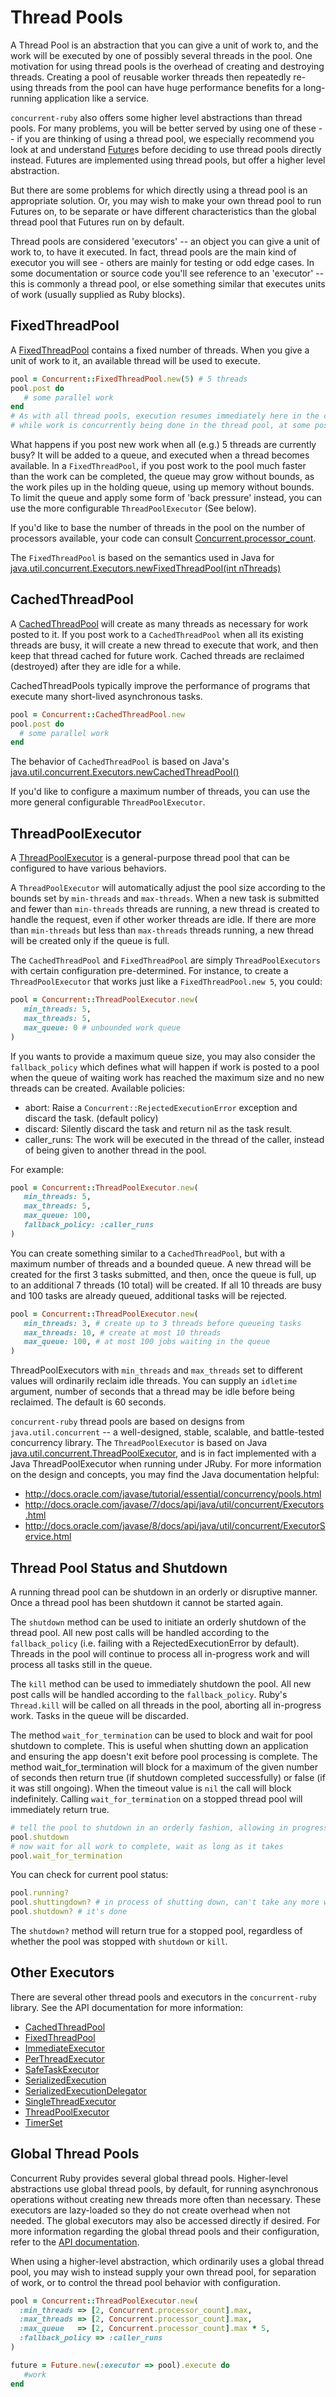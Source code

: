 # Thread Pools

A Thread Pool is an abstraction that you can give a unit of work to, and the work will be executed by one of possibly several threads in the pool. One motivation for using thread pools is the overhead of creating and destroying threads. Creating a pool of reusable worker threads then repeatedly re-using threads from the pool can have huge performance benefits for a long-running application like a service.

`concurrent-ruby` also offers some higher level abstractions than thread pools. For many problems, you will be better served by using one of these -- if you are thinking of using a thread pool, we especially recommend you look at and understand [Future](http://ruby-concurrency.github.io/concurrent-ruby/Concurrent/Future.html)s before deciding to use thread pools directly instead.  Futures are implemented using thread pools, but offer a higher level abstraction.

But there are some problems for which directly using a thread pool is an appropriate solution. Or, you may wish to make your own thread pool to run Futures on, to be separate or have different characteristics than the global thread pool that Futures run on by default.

Thread pools are considered 'executors' -- an object you can give a unit of work to, to have it executed.  In fact, thread pools are the main kind of executor you will see - others are mainly for testing or odd edge cases. In some documentation or source code you'll see reference to an 'executor' -- this is commonly a thread pool, or else something similar that executes units of work (usually supplied as Ruby blocks).

## FixedThreadPool

A [FixedThreadPool](http://ruby-concurrency.github.io/concurrent-ruby/Concurrent/FixedThreadPool.html) contains a fixed number of threads. When you give a unit of work to it, an available thread will be used to execute.

~~~ruby
pool = Concurrent::FixedThreadPool.new(5) # 5 threads
pool.post do
   # some parallel work
end
# As with all thread pools, execution resumes immediately here in the caller thread,
# while work is concurrently being done in the thread pool, at some possibly future point.
~~~

What happens if you post new work when all (e.g.) 5 threads are currently busy? It will be added to a queue, and executed when a thread becomes available.  In a `FixedThreadPool`, if you post work to the pool much faster than the work can be completed, the queue may grow without bounds, as the work piles up in the holding queue, using up memory without bounds.  To limit the queue and apply some form of 'back pressure' instead, you can use the more configurable `ThreadPoolExecutor` (See below).

If you'd like to base the number of threads in the pool on the number of processors available, your code can consult [Concurrent.processor_count](http://ruby-concurrency.github.io/concurrent-ruby/Concurrent/ProcessorCounter.html#processor_count-instance_method).

The `FixedThreadPool` is based on the semantics used in Java for [java.util.concurrent.Executors.newFixedThreadPool(int nThreads)](https://docs.oracle.com/javase/7/docs/api/java/util/concurrent/Executors.html#newFixedThreadPool(int))

## CachedThreadPool

A [CachedThreadPool](http://ruby-concurrency.github.io/concurrent-ruby/Concurrent/CachedThreadPool.html) will create as many threads as necessary for work posted to it. If you post work to a `CachedThreadPool` when all its existing threads are busy, it will create a new thread to execute that work, and then keep that thread cached for future work. Cached threads are reclaimed (destroyed) after they are idle for a while.

CachedThreadPools typically improve the performance of programs that execute many short-lived asynchronous tasks.

~~~ruby
pool = Concurrent::CachedThreadPool.new
pool.post do
  # some parallel work
end
~~~

The behavior of `CachedThreadPool` is based on Java's [java.util.concurrent.Executors.newCachedThreadPool()](https://docs.oracle.com/javase/7/docs/api/java/util/concurrent/Executors.html#newCachedThreadPool())

If you'd like to configure a maximum number of threads, you can use the more general configurable `ThreadPoolExecutor`.

## ThreadPoolExecutor

A [ThreadPoolExecutor](http://ruby-concurrency.github.io/concurrent-ruby/Concurrent/ThreadPoolExecutor.html) is a general-purpose thread pool that can be configured to have various behaviors.

A `ThreadPoolExecutor` will automatically adjust the pool size according to the bounds set by `min-threads` and `max-threads`. 
When a new task is submitted and fewer than `min-threads` threads are running, a new thread is created to handle the request, even if other worker threads are idle. 
If there are more than `min-threads` but less than `max-threads` threads running, a new thread will be created only if the queue is full.

The `CachedThreadPool` and `FixedThreadPool` are simply `ThreadPoolExecutors` with certain configuration pre-determined. For instance, to create a `ThreadPoolExecutor` that works just like a `FixedThreadPool.new 5`, you could:

~~~ruby
pool = Concurrent::ThreadPoolExecutor.new(
   min_threads: 5,
   max_threads: 5,
   max_queue: 0 # unbounded work queue
)
~~~

If you wants to provide a maximum queue size, you may also consider the `fallback_policy` which defines what will happen if work is posted to a pool when the queue of waiting work has reached the maximum size and no new threads can be created. Available policies:

* abort: Raise a `Concurrent::RejectedExecutionError` exception and discard the task. (default policy)
* discard: Silently discard the task and return nil as the task result.
* caller_runs: The work will be executed in the thread of the caller, instead of being given to another thread in the pool.

For example:

~~~ruby
pool = Concurrent::ThreadPoolExecutor.new(
   min_threads: 5,
   max_threads: 5,
   max_queue: 100,
   fallback_policy: :caller_runs
)
~~~

You can create something similar to a `CachedThreadPool`, but with a maximum number of threads and a bounded queue.
A new thread will be created for the first 3 tasks submitted, and then, once the queue is full, up to an additional 7 threads (10 total) will be created.
If all 10 threads are busy and 100 tasks are already queued, additional tasks will be rejected.

~~~ruby
pool = Concurrent::ThreadPoolExecutor.new(
   min_threads: 3, # create up to 3 threads before queueing tasks
   max_threads: 10, # create at most 10 threads
   max_queue: 100, # at most 100 jobs waiting in the queue
)
~~~

ThreadPoolExecutors with `min_threads` and `max_threads` set to different values will ordinarily reclaim idle threads.  You can supply an `idletime` argument, number of seconds that a thread may be idle before being reclaimed. The default is 60 seconds.

`concurrent-ruby` thread pools are based on designs from `java.util.concurrent` --  a well-designed, stable, scalable, and battle-tested concurrency library. The `ThreadPoolExecutor` is based on Java [java.util.concurrent.ThreadPoolExecutor](https://docs.oracle.com/javase/7/docs/api/java/util/concurrent/ThreadPoolExecutor.html), and is in fact implemented with a Java ThreadPoolExecutor when running under JRuby. For more information on the design and concepts, you may find the Java documentation helpful:

* http://docs.oracle.com/javase/tutorial/essential/concurrency/pools.html
* http://docs.oracle.com/javase/7/docs/api/java/util/concurrent/Executors.html
* http://docs.oracle.com/javase/8/docs/api/java/util/concurrent/ExecutorService.html

## Thread Pool Status and Shutdown

A running thread pool can be shutdown in an orderly or disruptive manner. Once a thread pool has been shutdown it cannot be started again.

The `shutdown` method can be used to initiate an orderly shutdown of the thread pool. All new post calls will be handled according to the `fallback_policy` (i.e. failing with a RejectedExecutionError by default). Threads in the pool will continue to process all in-progress work and will process all tasks still in the queue.

The `kill` method can be used to immediately shutdown the pool. All new post calls will be handled according to the `fallback_policy`. Ruby's `Thread.kill` will be called on all threads in the pool, aborting all in-progress work. Tasks in the queue will be discarded.

The method `wait_for_termination` can be used to block and wait for pool shutdown to complete. This is useful when shutting down an application and ensuring the app doesn't exit before pool processing is complete. The method wait_for_termination will block for a maximum of the given number of seconds then return true (if shutdown completed successfully) or false (if it was still ongoing). When the timeout value is `nil` the call will block indefinitely. Calling `wait_for_termination` on a stopped thread pool will immediately return true.

~~~ruby
# tell the pool to shutdown in an orderly fashion, allowing in progress work to complete
pool.shutdown
# now wait for all work to complete, wait as long as it takes
pool.wait_for_termination
~~~

You can check for current pool status:

~~~ruby
pool.running?
pool.shuttingdown? # in process of shutting down, can't take any more work
pool.shutdown? # it's done
~~~

The `shutdown?` method will return true for a stopped pool, regardless of whether the pool was stopped with `shutdown` or `kill`.

## Other Executors

  There are several other thread pools and executors in the `concurrent-ruby` library. See the API documentation for more information:

  * [CachedThreadPool](http://ruby-concurrency.github.io/concurrent-ruby/Concurrent/CachedThreadPool.html)
  * [FixedThreadPool](http://ruby-concurrency.github.io/concurrent-ruby/Concurrent/FixedThreadPool.html)
  * [ImmediateExecutor](http://ruby-concurrency.github.io/concurrent-ruby/Concurrent/ImmediateExecutor.html)
  * [PerThreadExecutor](http://ruby-concurrency.github.io/concurrent-ruby/Concurrent/PerThreadExecutor.html)
  * [SafeTaskExecutor](http://ruby-concurrency.github.io/concurrent-ruby/Concurrent/SafeTaskExecutor.html)
  * [SerializedExecution](http://ruby-concurrency.github.io/concurrent-ruby/Concurrent/SerializedExecution.html)
  * [SerializedExecutionDelegator](http://ruby-concurrency.github.io/concurrent-ruby/Concurrent/SerializedExecutionDelegator.html)
  * [SingleThreadExecutor](http://ruby-concurrency.github.io/concurrent-ruby/Concurrent/SingleThreadExecutor.html)
  * [ThreadPoolExecutor](http://ruby-concurrency.github.io/concurrent-ruby/Concurrent/ThreadPoolExecutor.html)
  * [TimerSet](http://ruby-concurrency.github.io/concurrent-ruby/Concurrent/TimerSet.html)

## Global Thread Pools

Concurrent Ruby provides several global thread pools. Higher-level abstractions use global thread pools, by default, for running asynchronous operations without creating new threads more often than necessary. These executors are lazy-loaded so they do not create overhead when not needed. The global executors may also be accessed directly if desired. For more information regarding the global thread pools and their configuration, refer to the [API documentation](http://ruby-concurrency.github.io/concurrent-ruby/Concurrent/Configuration.html).

When using a higher-level abstraction, which ordinarily uses a global thread pool, you may wish to instead supply your own thread pool, for separation of work, or to control the thread pool behavior with configuration.

~~~ruby
pool = Concurrent::ThreadPoolExecutor.new(
  :min_threads => [2, Concurrent.processor_count].max,
  :max_threads => [2, Concurrent.processor_count].max,
  :max_queue   => [2, Concurrent.processor_count].max * 5,
  :fallback_policy => :caller_runs
)

future = Future.new(:executor => pool).execute do
   #work
end
~~~

